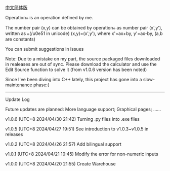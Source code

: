 [中文简体版](https://github.com/gvzgithub/u0e51-Operations-Calculater/blob/main/README-zh-cn.md)

Operation๑ is an operation defined by me.


The number pair (x,y) can be obtained by operation๑ as number pair (x',y'), written as ๑(/u0e51 in unicode) (x,y)=(x',y'), where x'=ax+by, y'=ax-by, (a,b are constants)


You can submit suggestions in issues

Note: Due to a mistake on my part, the source packaged files downloaded in realeases are out of sync. Please download the calculator and use the Edit Source function to solve it (from v1.0.6 version has been noted)

Since I've been diving into C++ lately, this project has gone into a slow-maintenance phase:(

-------------
Update Log

Future updates are planned:
More language support;
Graphical pages;
......

v1.0.6 (UTC+8 2024/04/30 21:42) Turning .py files into .exe files

v1.0.5 (UTC+8 2024/04/27 19:51) See introduction to v1.0.3~v1.0.5 in releases

v1.0.2  (UTC+8 2024/04/26 21:57) Add bilingual support

v1.0.1  (UTC+8 2024/04/21 10:45) Modify the error for non-numeric inputs

v1.0.0  (UTC+8 2024/04/20 21:55) Create Warehouse










